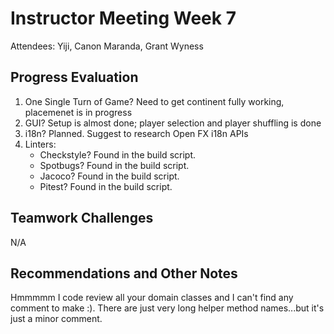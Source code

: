 # Instructor Meeting Week 7

Attendees: Yiji, Canon Maranda, Grant Wyness

## Progress Evaluation
1. One Single Turn of Game? Need to get continent fully working, placemenet is in progress
2. GUI? Setup is almost done; player selection and player shuffling is done
3. i18n? Planned. Suggest to research Open FX i18n APIs
4. Linters:
    - Checkstyle? Found in the build script.
    - Spotbugs? Found in the build script.
    - Jacoco? Found in the build script.
    - Pitest? Found in the build script.

## Teamwork Challenges
N/A

## Recommendations and Other Notes
Hmmmmm I code review all your domain classes and I can't find any comment to make :). There are just very long helper method names...but it's just a minor comment.
